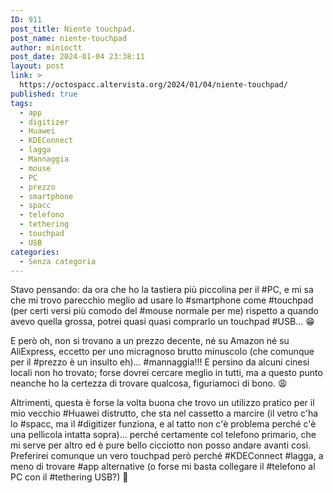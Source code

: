 ```yaml
---
ID: 911
post_title: Niente touchpad.
post_name: niente-touchpad
author: minioctt
post_date: 2024-01-04 23:38:11
layout: post
link: >
  https://octospacc.altervista.org/2024/01/04/niente-touchpad/
published: true
tags:
  - app
  - digitizer
  - Huawei
  - KDEConnect
  - lagga
  - Mannaggia
  - mouse
  - PC
  - prezzo
  - smartphone
  - spacc
  - telefono
  - tethering
  - touchpad
  - USB
categories:
  - Senza categoria
---
```

<!-- wp:paragraph -->
<p>Stavo pensando: da ora che ho la tastiera più piccolina per il #PC, e mi sa che mi trovo parecchio meglio ad usare lo #smartphone come #touchpad (per certi versi più comodo del #mouse normale per me) rispetto a quando avevo quella grossa, potrei quasi quasi comprarlo un touchpad #USB... 😁️</p>
<!-- /wp:paragraph -->

<!-- wp:paragraph -->
<p>E però oh, non si trovano a un prezzo decente, né su Amazon né su AliExpress, eccetto per uno micragnoso brutto minuscolo (che comunque per il #prezzo è un insulto eh)... #mannaggia!!! E persino da alcuni cinesi locali non ho trovato; forse dovrei cercare meglio in tutti, ma a questo punto neanche ho la certezza di trovare qualcosa, figuriamoci di bono. 😩️</p>
<!-- /wp:paragraph -->

<!-- wp:paragraph -->
<p>Altrimenti, questa è forse la volta buona che trovo un utilizzo pratico per il mio vecchio #Huawei distrutto, che sta nel cassetto a marcire (il vetro c'ha lo #spacc, ma il #digitizer funziona, e al tatto non c'è problema perché c'è una pellicola intatta sopra)... perché certamente col telefono primario, che mi serve per altro ed è pure bello cicciotto non posso andare avanti così. Preferirei comunque un vero touchpad però perché #KDEConnect #lagga, a meno di trovare #app alternative (o forse mi basta collegare il #telefono al PC con il #tethering USB?) 🐁️</p>
<!-- /wp:paragraph -->